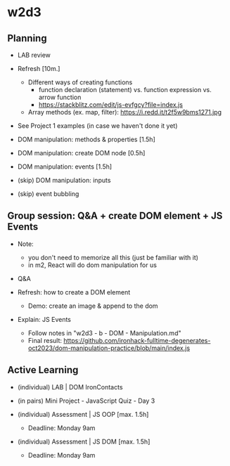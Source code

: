
# w2d3




## Planning

- LAB review

- Refresh [10m.]
  - Different ways of creating functions 
    - function declaration (statement) vs. function expression vs. arrow function
    - https://stackblitz.com/edit/js-evfgcy?file=index.js
  - Array methods (ex. map, filter): https://i.redd.it/t2f5w9bms1271.jpg

- See Project 1 examples (in case we haven't done it yet)

- DOM manipulation: methods & properties [1.5h]

- DOM manipulation: create DOM node [0.5h]

- DOM manipulation: events [1.5h]

- (skip) DOM manipulation: inputs
- (skip) event bubbling






## Group session: Q&A + create DOM element + JS Events

- Note: 
  - you don't need to memorize all this (just be familiar with it)
  - in m2, React will do dom manipulation for us

- Q&A

- Refresh: how to create a DOM element
  - Demo: create an image & append to the dom
    <!-- 
    @LT: 
    - prepare a blank project for the demo (blank html + css + js)
    - students can code in the project the did as self-guided
    -->

- Explain: JS Events
  - Follow notes in "w2d3 - b - DOM - Manipulation.md"
  - Final result: https://github.com/ironhack-fulltime-degenerates-oct2023/dom-manipulation-practice/blob/main/index.js





## Active Learning

- (individual) LAB | DOM IronContacts
- (in pairs) Mini Project - JavaScript Quiz - Day 3

- (individual) Assessment | JS OOP [max. 1.5h]
  - Deadline: Monday 9am
  
- (individual) Assessment | JS DOM [max. 1.5h]
  - Deadline: Monday 9am

